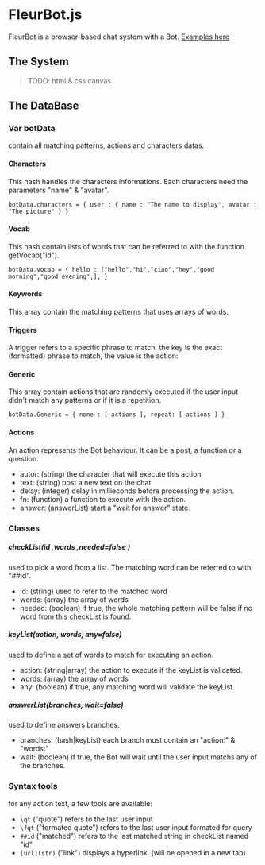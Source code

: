 # FleurBot.js

FleurBot is a browser-based chat system with a Bot. [Examples here](https://fleurman.neocities.org/fleurbot/index.html)

## The System
>TODO: html & css canvas

## The DataBase

### Var botData
contain all matching patterns, actions and characters datas.

#### Characters
This hash handles the characters informations. Each characters need the parameters "name" & "avatar".

`botData.characters = {
    user : {
    name : "The name to display",
    avatar : "The picture"
    }
}`

#### Vocab
This hash contain lists of words that can be referred to with the function getVocab("id").

`botData.vocab = {
	hello : ["hello","hi","ciao","hey","good morning","good evening",],
}`

#### Keywords
This array contain the matching patterns that uses arrays of words.

#### Triggers
A trigger refers to a specific phrase to match.
the key is the exact (formatted) phrase to match,
the value is the action:

#### Generic
This array contain actions that are randomly executed if 
the user input didn't match any patterns or if it is a repetition.

`botData.Generic = {
	none : [ actions ],
	repeat: [ actions ]
}`

#### Actions
An action represents the Bot behaviour. It can be a post, a function or a question.

- autor: (string) the character that will execute this action
- text: (string) post a new text on the chat.
- delay: (integer) delay in millieconds before processing the action.
- fn: (function) a function to execute with the action.
- answer: (answerList) start a "wait for answer" state.


### Classes

##### checkList(id ,words ,needed=false )
used to pick a word from a list. The matching word can be referred to with "##id".

- id: (string) used to refer to the matched word
- words: (array) the array of words
- needed: (boolean) if true, the whole matching pattern will be false if no word from this checkList is found.

##### keyList(action, words, any=false)
used to define a set of words to match for executing an action.

- action: (string|array) the action to execute if the keyList is validated.
- words: (array) the array of words
- any: (boolean) if true, any matching word will validate the keyList.

##### answerList(branches, wait=false)
used to define answers branches.

- branches: (hash|keyList) each branch must contain an "action:" & "words:"
- wait: (boolean) if true, the Bot will wait until the user input matchs any of the branches.


### Syntax tools
for any action text, a few tools are available:
- `\qt` ("quote") refers to the last user input
- `\fqt` ("formated quote") refers to the last user input formated for query
- `##id` ("matched") refers to the last matched string in checkList named "id"
- `[url](str)` ("link") displays a hyperlink. (will be opened in a new tab)


